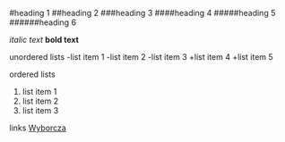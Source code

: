 #heading 1
##heading 2
###heading 3
####heading 4
#####heading 5
######heading 6

*italic text*
**bold text**

unordered lists
-list item 1
-list item 2
-list item 3
+list item 4
+list item 5

ordered lists
1. list item 1
2. list item 2
3. list item 3

links
[Wyborcza](http://wyborcza.pl "to the site")
